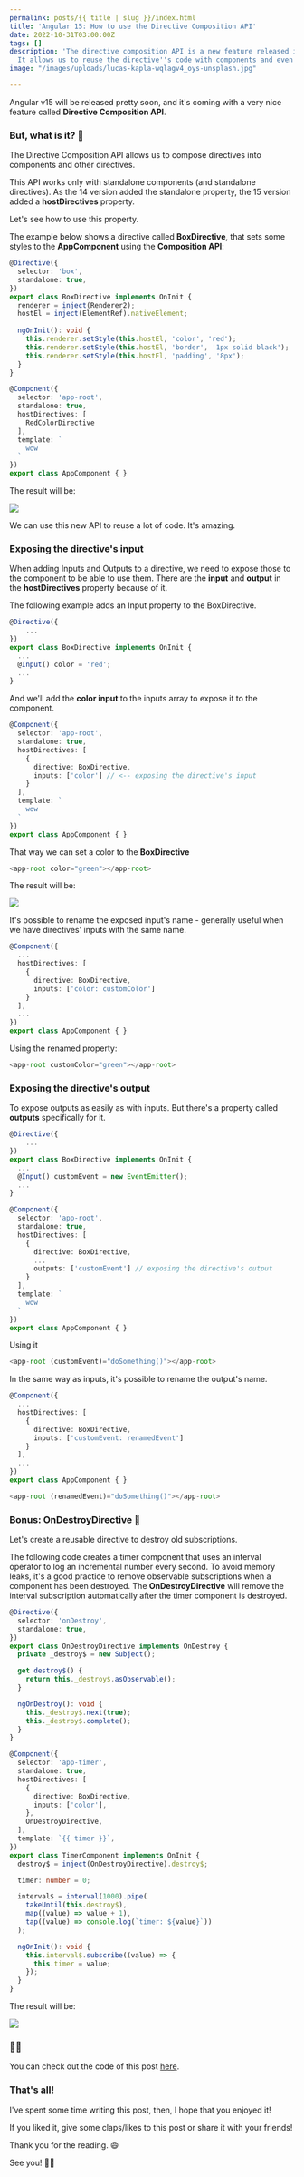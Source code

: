 ```yaml
---
permalink: posts/{{ title | slug }}/index.html
title: 'Angular 15: How to use the Directive Composition API'
date: 2022-10-31T03:00:00Z
tags: []
description: 'The directive composition API is a new feature released in Angular 15.
  It allows us to reuse the directive''s code with components and even other directives. '
image: "/images/uploads/lucas-kapla-wqlagv4_oys-unsplash.jpg"

---
```

Angular v15 will be released pretty soon, and it's coming with a very nice feature called **Directive Composition API**.

### But, what is it? 🤔

The Directive Composition API allows us to compose directives into components and other directives.

This API works only with standalone components (and standalone directives). As the 14 version added the standalone property, the 15 version added a **hostDirectives** property.

Let's see how to use this property.

The example below shows a directive called **BoxDirective**, that sets some styles to the **AppComponent** using the **Composition API**:

```ts
@Directive({
  selector: 'box',
  standalone: true,
})
export class BoxDirective implements OnInit {
  renderer = inject(Renderer2);
  hostEl = inject(ElementRef).nativeElement;
  
  ngOnInit(): void {
    this.renderer.setStyle(this.hostEl, 'color', 'red');
    this.renderer.setStyle(this.hostEl, 'border', '1px solid black');
    this.renderer.setStyle(this.hostEl, 'padding', '8px');
  }
}
```

```ts
@Component({
  selector: 'app-root',
  standalone: true,
  hostDirectives: [
    RedColorDirective
  ],
  template: `
    wow
  `
})
export class AppComponent { }
```

The result will be:

![](/images/uploads/result1.PNG)

We can use this new API to reuse a lot of code. It's amazing.

### Exposing the directive's input 

When adding Inputs and Outputs to a directive, we need to expose those to the component to be able to use them. There are the **input** and **output** in the **hostDirectives** property because of it.

The following example adds an Input property to the BoxDirective.

```ts
@Directive({
	...
})
export class BoxDirective implements OnInit {
  ...
  @Input() color = 'red';
  ...
}
```

And we'll add the **color input** to the inputs array to expose it to the component.

```ts
@Component({
  selector: 'app-root',
  standalone: true,
  hostDirectives: [
    { 
      directive: BoxDirective,
      inputs: ['color'] // <-- exposing the directive's input
    }
  ],
  template: `
    wow
  `
})
export class AppComponent { }
```

That way we can set a color to the **BoxDirective**

```ts
<app-root color="green"></app-root>
```

The result will be:

![](/images/uploads/result2.PNG)

It's possible to rename the exposed input's name - generally useful when we have directives' inputs with the same name.

```ts
@Component({
  ...
  hostDirectives: [
    { 
      directive: BoxDirective,
      inputs: ['color: customColor']
    }
  ],
  ...
})
export class AppComponent { }
```

Using the renamed property:

```ts
<app-root customColor="green"></app-root>
```

### Exposing the directive's output 

To expose outputs as easily as with inputs. But there's a property called **outputs** specifically for it.

```ts
@Directive({
	...
})
export class BoxDirective implements OnInit {
  ...
  @Input() customEvent = new EventEmitter();
  ...
}
```

```ts
@Component({
  selector: 'app-root',
  standalone: true,
  hostDirectives: [
    { 
      directive: BoxDirective,
      ...
      outputs: ['customEvent'] // exposing the directive's output
    }
  ],
  template: `
    wow
  `
})
export class AppComponent { }
```

Using it

```ts
<app-root (customEvent)="doSomething()"></app-root>
```

In the same way as inputs, it's possible to rename the output's name.

```ts
@Component({
  ...
  hostDirectives: [
    { 
      directive: BoxDirective,
      inputs: ['customEvent: renamedEvent']
    }
  ],
  ...
})
export class AppComponent { }
```

```ts
<app-root (renamedEvent)="doSomething()"></app-root>
```

### Bonus: OnDestroyDirective 💎

Let's create a reusable directive to destroy old subscriptions.

The following code creates a timer component that uses an interval operator to log an incremental number every second. To avoid memory leaks, it's a good practice to remove observable subscriptions when a component has been destroyed. The **OnDestroyDirective** will remove the interval subscription automatically after the timer component is destroyed.

```ts
@Directive({
  selector: 'onDestroy',
  standalone: true,
})
export class OnDestroyDirective implements OnDestroy {
  private _destroy$ = new Subject();

  get destroy$() {
    return this._destroy$.asObservable();
  }

  ngOnDestroy(): void {
    this._destroy$.next(true);
    this._destroy$.complete();
  }
}
```

```ts
@Component({
  selector: 'app-timer',
  standalone: true,
  hostDirectives: [
    {
      directive: BoxDirective,
      inputs: ['color'],
    },
    OnDestroyDirective, 
  ],
  template: `{{ timer }}`,
})
export class TimerComponent implements OnInit {
  destroy$ = inject(OnDestroyDirective).destroy$;

  timer: number = 0;

  interval$ = interval(1000).pipe(
    takeUntil(this.destroy$),
    map((value) => value + 1),
    tap((value) => console.log(`timer: ${value}`))
  );

  ngOnInit(): void {
    this.interval$.subscribe((value) => {
      this.timer = value;
    });
  }
}
```

The result will be:

![](/images/uploads/2022-11-01-23-32-47.gif)

### 👨‍💻

You can check out the code of this post [here](https://stackblitz.com/edit/ng-15-directive-composition-api?file=README.md).

### That's all!

I've spent some time writing this post, then, I hope that you enjoyed it!

If you liked it, give some claps/likes to this post or share it with your friends!

Thank you for the reading. 😄

See you! 👋🏼